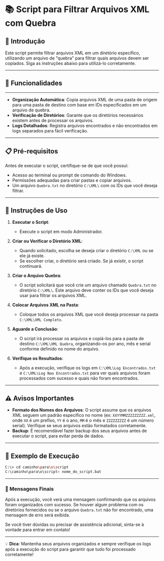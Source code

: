 # 📚 Script para Filtrar Arquivos XML com Quebra

## 📜 Introdução

Este script permite filtrar arquivos XML em um diretório específico, utilizando um arquivo de "quebra" para filtrar quais arquivos devem ser copiados. Siga as instruções abaixo para utilizá-lo corretamente.

---

## 🚀 Funcionalidades

---

- **Organização Automática**: Copia arquivos XML de uma pasta de origem para uma pasta de destino com base em IDs especificados em um arquivo de quebra.
- **Verificação de Diretórios**: Garante que os diretórios necessários existem antes de processar os arquivos.
- **Logs Detalhados**: Registra arquivos encontrados e não encontrados em logs separados para fácil verificação.

---

## 📋 Pré-requisitos

Antes de executar o script, certifique-se de que você possui:

- Acesso ao terminal ou prompt de comando do Windows.
- Permissões adequadas para criar pastas e copiar arquivos.
- Um arquivo `Quebra.txt` no diretório `C:\XML\` com os IDs que você deseja filtrar.

---

## 🔧 Instruções de Uso

1. **Executar o Script**:
   - Execute o script em modo Administrador.

2. **Criar ou Verificar o Diretório XML**:
   - Quando solicitado, escolha se deseja criar o diretório `C:\XML` ou se ele já existe.
   - Se escolher criar, o diretório será criado. Se já existir, o script continuará.

3. **Criar o Arquivo Quebra**:
   - O script solicitará que você crie um arquivo chamado `Quebra.txt` no diretório `C:\XML\`. Este arquivo deve conter os IDs que você deseja usar para filtrar os arquivos XML.

4. **Colocar Arquivos XML na Pasta**:
   - Coloque todos os arquivos XML que você deseja processar na pasta `C:\XML\XML Completo`.

5. **Aguarde a Conclusão**:
   - O script irá processar os arquivos e copiá-los para a pasta de destino `C:\XML\XML Quebra`, organizando-os por ano, mês e serial conforme definido no nome do arquivo.

6. **Verifique os Resultados**:
   - Após a execução, verifique os logs em `C:\XML\Log Encontrados.txt` e `C:\XML\Log Nao Encontrados.txt` para ver quais arquivos foram processados com sucesso e quais não foram encontrados.

---

## ⚠️ Avisos Importantes

- **Formato dos Nomes dos Arquivos**: O script assume que os arquivos XML seguem um padrão específico no nome (ex: `XXYYMMZZZZZZZZZ.xml`, onde `XX` é um prefixo, `YY` é o ano, `MM` é o mês e `ZZZZZZZZZ` é um número serial). Verifique se seus arquivos estão formatados corretamente.
- **Backup**: É recomendável fazer backup dos seus arquivos antes de executar o script, para evitar perda de dados.

---

## 📄 Exemplo de Execução

```bash
C:\> cd caminho\para\o\script
C:\caminho\para\o\script> nome_do_script.bat
```

---

### 🌟 Mensagens Finais

Após a execução, você verá uma mensagem confirmando que os arquivos foram organizados com sucesso. Se houver algum problema com os diretórios fornecidos ou se o arquivo `Quebra.txt` não for encontrado, uma mensagem de erro será exibida.

Se você tiver dúvidas ou precisar de assistência adicional, sinta-se à vontade para entrar em contato!

---

💡 **Dica**: Mantenha seus arquivos organizados e sempre verifique os logs após a execução do script para garantir que tudo foi processado corretamente!